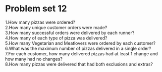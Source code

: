 # Problem set 12

1.How many pizzas were ordered?<br>
2.How many unique customer orders were made?<br>
3.How many successful orders were delivered by each runner?<br>
4.How many of each type of pizza was delivered?<br>
5.How many Vegetarian and Meatlovers were ordered by each customer?<br>
6.What was the maximum number of pizzas delivered in a single order?<br>
7.For each customer, how many delivered pizzas had at least 1 change and how many had no changes?<br>
8.How many pizzas were delivered that had both exclusions and extras?<br>

